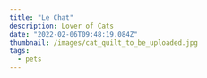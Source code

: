 ```yaml
---
title: "Le Chat"
description: Lover of Cats
date: "2022-02-06T09:48:19.084Z"
thumbnail: /images/cat_quilt_to_be_uploaded.jpg
tags:
  - pets
---
```

